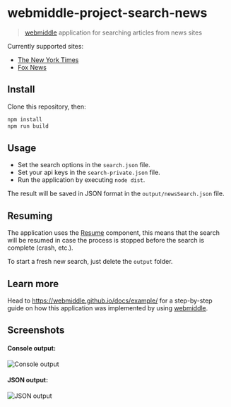 # webmiddle-project-search-news

> [webmiddle](https://webmiddle.github.io/) application for searching articles from news sites

Currently supported sites:
- [The New York Times](https://github.com/Maluen/webmiddle-site-nytimes)
- [Fox News](https://github.com/Maluen/webmiddle-site-foxnews)

## Install

Clone this repository, then:

```sh
npm install
npm run build
```

## Usage

- Set the search options in the `search.json` file.
- Set your api keys in the `search-private.json` file.
- Run the application by executing `node dist`.

The result will be saved in JSON format in the `output/newsSearch.json` file.

## Resuming

The application uses the [Resume](https://github.com/webmiddle/webmiddle/tree/master/packages/webmiddle-component-resume) component, this means that the search will be resumed
in case the process is stopped before the search is complete (crash, etc.).

To start a fresh new search, just delete the `output` folder.

## Learn more

Head to https://webmiddle.github.io/docs/example/ for a step-by-step guide on how this application was implemented by using [webmiddle](https://webmiddle.github.io/).

## Screenshots

#### Console output:

![Console output](https://webmiddle.github.io/assets/img/documentation/sample_execution_console.png)

#### JSON output:

![JSON output](https://webmiddle.github.io/assets/img/documentation/sample_execution_output.png)

